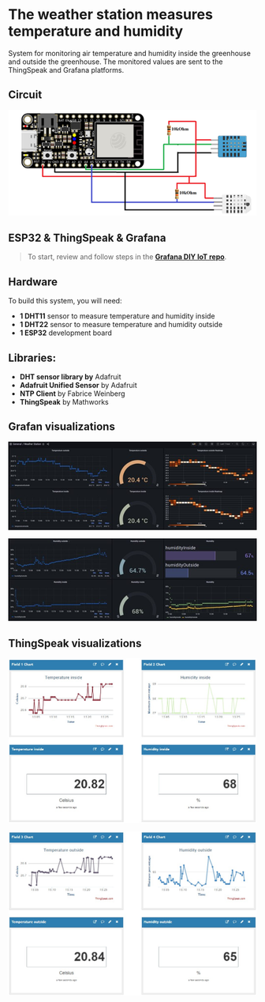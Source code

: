 # The weather station measures temperature and humidity

System for monitoring air temperature and humidity inside the greenhouse and outside the greenhouse. The monitored values are sent to the ThingSpeak and Grafana platforms.

## Circuit

![Image of Hardware](imgs/Schemat.jpg)

## ESP32 & ThingSpeak & Grafana
> To start, review and follow steps in the **[Grafana DIY IoT repo](https://github.com/grafana/diy-iot)**.

## Hardware

To build this system, you will need:
- **1 DHT11** sensor to measure temperature and humidity inside
- **1 DHT22** sensor to measure temperature and humidity outside
- **1 ESP32** development board

## Libraries:

- **DHT sensor library by** Adafruit
- **Adafruit Unified Sensor** by Adafruit
- **NTP Client** by Fabrice Weinberg
- **ThingSpeak** by Mathworks

## Grafan visualizations

![Image of dashboard](imgs/Dashboard1.jpg)

![Image of dashboard](imgs/Dashboard2.jpg)

## ThingSpeak visualizations

![Image of dashboard](imgs/TS1.jpg)

![Image of dashboard](imgs/TS2.jpg)
